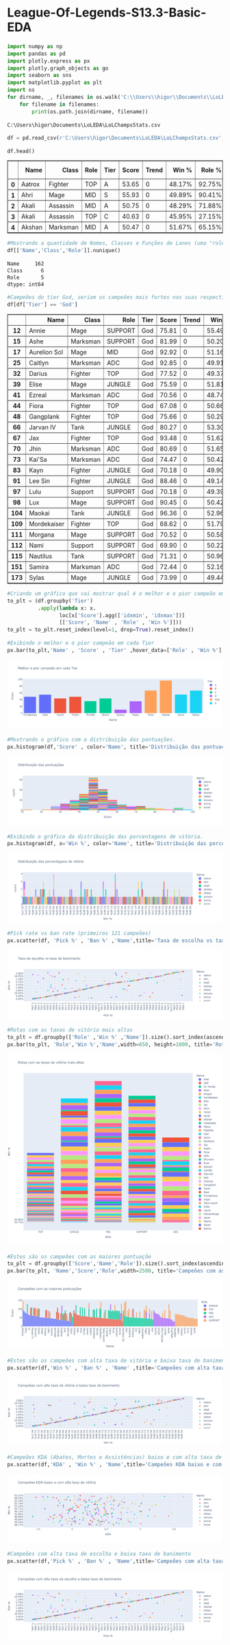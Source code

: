 # League-Of-Legends-S13.3-Basic-EDA

```python
import numpy as np 
import pandas as pd
import plotly.express as px
import plotly.graph_objects as go
import seaborn as sns
import matplotlib.pyplot as plt
import os
for dirname, _, filenames in os.walk('C:\\Users\\higor\\Documents\\LoLEDA'):
    for filename in filenames:
        print(os.path.join(dirname, filename))
```

    C:\Users\higor\Documents\LoLEDA\LoLChampsStats.csv
    


```python
df = pd.read_csv(r'C:\Users\higor\Documents\LoLEDA\LoLChampsStats.csv', sep=';')
```


```python
df.head()
```




<div>
<table border="1" class="dataframe">
  <thead>
    <tr style="text-align: right;">
      <th></th>
      <th>Name</th>
      <th>Class</th>
      <th>Role</th>
      <th>Tier</th>
      <th>Score</th>
      <th>Trend</th>
      <th>Win %</th>
      <th>Role %</th>
      <th>Pick %</th>
      <th>Ban %</th>
      <th>KDA</th>
    </tr>
  </thead>
  <tbody>
    <tr>
      <th>0</th>
      <td>Aatrox</td>
      <td>Fighter</td>
      <td>TOP</td>
      <td>A</td>
      <td>53.65</td>
      <td>0</td>
      <td>48.17%</td>
      <td>92.75%</td>
      <td>5.14%</td>
      <td>6.60%</td>
      <td>1.85</td>
    </tr>
    <tr>
      <th>1</th>
      <td>Ahri</td>
      <td>Mage</td>
      <td>MID</td>
      <td>S</td>
      <td>55.93</td>
      <td>0</td>
      <td>49.89%</td>
      <td>90.41%</td>
      <td>9.01%</td>
      <td>2.54%</td>
      <td>2.61</td>
    </tr>
    <tr>
      <th>2</th>
      <td>Akali</td>
      <td>Assassin</td>
      <td>MID</td>
      <td>A</td>
      <td>50.75</td>
      <td>0</td>
      <td>48.29%</td>
      <td>71.88%</td>
      <td>6.91%</td>
      <td>11.01%</td>
      <td>2.36</td>
    </tr>
    <tr>
      <th>3</th>
      <td>Akali</td>
      <td>Assassin</td>
      <td>TOP</td>
      <td>C</td>
      <td>40.63</td>
      <td>0</td>
      <td>45.95%</td>
      <td>27.15%</td>
      <td>2.54%</td>
      <td>11.01%</td>
      <td>1.99</td>
    </tr>
    <tr>
      <th>4</th>
      <td>Akshan</td>
      <td>Marksman</td>
      <td>MID</td>
      <td>A</td>
      <td>50.47</td>
      <td>0</td>
      <td>51.67%</td>
      <td>65.15%</td>
      <td>2.48%</td>
      <td>3.47%</td>
      <td>2.27</td>
    </tr>
  </tbody>
</table>
</div>




```python
#Mostrando a quantidade de Nomes, Classes e Funções de Lanes (uma "role" refere-se à posição que um campeão ocupa).
df[['Name','Class','Role']].nunique()
```




    Name     162
    Class      6
    Role       5
    dtype: int64




```python
#Campeões do tier God, seriam os campeões mais fortes nas suas respectivas posições/funções.
df[df['Tier'] == 'God']
```




<div>
<table border="1" class="dataframe">
  <thead>
    <tr style="text-align: right;">
      <th></th>
      <th>Name</th>
      <th>Class</th>
      <th>Role</th>
      <th>Tier</th>
      <th>Score</th>
      <th>Trend</th>
      <th>Win %</th>
      <th>Role %</th>
      <th>Pick %</th>
      <th>Ban %</th>
      <th>KDA</th>
    </tr>
  </thead>
  <tbody>
    <tr>
      <th>12</th>
      <td>Annie</td>
      <td>Mage</td>
      <td>SUPPORT</td>
      <td>God</td>
      <td>75.81</td>
      <td>0</td>
      <td>55.49%</td>
      <td>49.57%</td>
      <td>6.79%</td>
      <td>17.44%</td>
      <td>2.74</td>
    </tr>
    <tr>
      <th>15</th>
      <td>Ashe</td>
      <td>Marksman</td>
      <td>SUPPORT</td>
      <td>God</td>
      <td>81.99</td>
      <td>0</td>
      <td>50.20%</td>
      <td>67.11%</td>
      <td>11.83%</td>
      <td>14.61%</td>
      <td>2.39</td>
    </tr>
    <tr>
      <th>17</th>
      <td>Aurelion Sol</td>
      <td>Mage</td>
      <td>MID</td>
      <td>God</td>
      <td>92.92</td>
      <td>0</td>
      <td>51.16%</td>
      <td>81.74%</td>
      <td>21.06%</td>
      <td>51.38%</td>
      <td>2.54</td>
    </tr>
    <tr>
      <th>25</th>
      <td>Caitlyn</td>
      <td>Marksman</td>
      <td>ADC</td>
      <td>God</td>
      <td>92.85</td>
      <td>0</td>
      <td>49.91%</td>
      <td>93.92%</td>
      <td>21.58%</td>
      <td>21.06%</td>
      <td>2.28</td>
    </tr>
    <tr>
      <th>32</th>
      <td>Darius</td>
      <td>Fighter</td>
      <td>TOP</td>
      <td>God</td>
      <td>77.52</td>
      <td>0</td>
      <td>49.37%</td>
      <td>94.70%</td>
      <td>9.05%</td>
      <td>21.28%</td>
      <td>1.83</td>
    </tr>
    <tr>
      <th>39</th>
      <td>Elise</td>
      <td>Mage</td>
      <td>JUNGLE</td>
      <td>God</td>
      <td>75.59</td>
      <td>0</td>
      <td>51.81%</td>
      <td>97.35%</td>
      <td>6.64%</td>
      <td>18.79%</td>
      <td>2.82</td>
    </tr>
    <tr>
      <th>41</th>
      <td>Ezreal</td>
      <td>Marksman</td>
      <td>ADC</td>
      <td>God</td>
      <td>70.56</td>
      <td>0</td>
      <td>48.74%</td>
      <td>94.82%</td>
      <td>18.04%</td>
      <td>3.24%</td>
      <td>2.40</td>
    </tr>
    <tr>
      <th>44</th>
      <td>Fiora</td>
      <td>Fighter</td>
      <td>TOP</td>
      <td>God</td>
      <td>67.08</td>
      <td>0</td>
      <td>50.66%</td>
      <td>97.55%</td>
      <td>6.71%</td>
      <td>16.02%</td>
      <td>1.72</td>
    </tr>
    <tr>
      <th>48</th>
      <td>Gangplank</td>
      <td>Fighter</td>
      <td>TOP</td>
      <td>God</td>
      <td>75.66</td>
      <td>0</td>
      <td>50.29%</td>
      <td>81.13%</td>
      <td>8.91%</td>
      <td>13.15%</td>
      <td>1.96</td>
    </tr>
    <tr>
      <th>66</th>
      <td>Jarvan IV</td>
      <td>Tank</td>
      <td>JUNGLE</td>
      <td>God</td>
      <td>80.27</td>
      <td>0</td>
      <td>53.30%</td>
      <td>88.06%</td>
      <td>8.35%</td>
      <td>1.88%</td>
      <td>3.42</td>
    </tr>
    <tr>
      <th>67</th>
      <td>Jax</td>
      <td>Fighter</td>
      <td>TOP</td>
      <td>God</td>
      <td>93.48</td>
      <td>0</td>
      <td>51.62%</td>
      <td>88.63%</td>
      <td>11.05%</td>
      <td>25.09%</td>
      <td>1.73</td>
    </tr>
    <tr>
      <th>70</th>
      <td>Jhin</td>
      <td>Marksman</td>
      <td>ADC</td>
      <td>God</td>
      <td>80.69</td>
      <td>0</td>
      <td>51.65%</td>
      <td>93.73%</td>
      <td>17.45%</td>
      <td>3.76%</td>
      <td>3.02</td>
    </tr>
    <tr>
      <th>73</th>
      <td>Kai'Sa</td>
      <td>Marksman</td>
      <td>ADC</td>
      <td>God</td>
      <td>74.47</td>
      <td>0</td>
      <td>50.42%</td>
      <td>95.61%</td>
      <td>17.84%</td>
      <td>3.15%</td>
      <td>2.47</td>
    </tr>
    <tr>
      <th>83</th>
      <td>Kayn</td>
      <td>Fighter</td>
      <td>JUNGLE</td>
      <td>God</td>
      <td>70.18</td>
      <td>0</td>
      <td>49.90%</td>
      <td>97.09%</td>
      <td>8.69%</td>
      <td>6.21%</td>
      <td>2.40</td>
    </tr>
    <tr>
      <th>91</th>
      <td>Lee Sin</td>
      <td>Fighter</td>
      <td>JUNGLE</td>
      <td>God</td>
      <td>88.46</td>
      <td>0</td>
      <td>49.14%</td>
      <td>87.55%</td>
      <td>12.66%</td>
      <td>4.92%</td>
      <td>2.72</td>
    </tr>
    <tr>
      <th>97</th>
      <td>Lulu</td>
      <td>Support</td>
      <td>SUPPORT</td>
      <td>God</td>
      <td>70.18</td>
      <td>0</td>
      <td>49.39%</td>
      <td>97.76%</td>
      <td>9.10%</td>
      <td>8.76%</td>
      <td>3.00</td>
    </tr>
    <tr>
      <th>98</th>
      <td>Lux</td>
      <td>Mage</td>
      <td>SUPPORT</td>
      <td>God</td>
      <td>90.45</td>
      <td>0</td>
      <td>50.42%</td>
      <td>74.70%</td>
      <td>14.10%</td>
      <td>11.54%</td>
      <td>2.49</td>
    </tr>
    <tr>
      <th>104</th>
      <td>Maokai</td>
      <td>Tank</td>
      <td>JUNGLE</td>
      <td>God</td>
      <td>96.36</td>
      <td>0</td>
      <td>52.96%</td>
      <td>74.75%</td>
      <td>8.65%</td>
      <td>30.35%</td>
      <td>2.92</td>
    </tr>
    <tr>
      <th>109</th>
      <td>Mordekaiser</td>
      <td>Fighter</td>
      <td>TOP</td>
      <td>God</td>
      <td>68.62</td>
      <td>0</td>
      <td>51.79%</td>
      <td>73.51%</td>
      <td>6.39%</td>
      <td>13.07%</td>
      <td>1.92</td>
    </tr>
    <tr>
      <th>111</th>
      <td>Morgana</td>
      <td>Mage</td>
      <td>SUPPORT</td>
      <td>God</td>
      <td>70.52</td>
      <td>0</td>
      <td>50.58%</td>
      <td>91.10%</td>
      <td>7.11%</td>
      <td>26.40%</td>
      <td>2.48</td>
    </tr>
    <tr>
      <th>112</th>
      <td>Nami</td>
      <td>Support</td>
      <td>SUPPORT</td>
      <td>God</td>
      <td>69.90</td>
      <td>0</td>
      <td>50.22%</td>
      <td>99.59%</td>
      <td>8.99%</td>
      <td>2.98%</td>
      <td>3.14</td>
    </tr>
    <tr>
      <th>115</th>
      <td>Nautilus</td>
      <td>Tank</td>
      <td>SUPPORT</td>
      <td>God</td>
      <td>71.31</td>
      <td>0</td>
      <td>50.96%</td>
      <td>94.82%</td>
      <td>9.52%</td>
      <td>9.06%</td>
      <td>2.35</td>
    </tr>
    <tr>
      <th>151</th>
      <td>Samira</td>
      <td>Marksman</td>
      <td>ADC</td>
      <td>God</td>
      <td>72.44</td>
      <td>0</td>
      <td>52.16%</td>
      <td>98.08%</td>
      <td>11.25%</td>
      <td>30.07%</td>
      <td>2.34</td>
    </tr>
    <tr>
      <th>173</th>
      <td>Sylas</td>
      <td>Mage</td>
      <td>JUNGLE</td>
      <td>God</td>
      <td>73.99</td>
      <td>0</td>
      <td>49.44%</td>
      <td>50.89%</td>
      <td>8.14%</td>
      <td>19.85%</td>
      <td>2.47</td>
    </tr>
  </tbody>
</table>
</div>




```python
#Criando um gráfico que vai mostrar qual é o melhor e o pior campeão em cada Tier.
to_plt = (df.groupby('Tier')
          .apply(lambda x: x.
                 loc[x['Score'].agg(['idxmin', 'idxmax'])]
                 [['Score', 'Name' , 'Role' , 'Win %']]))
to_plt = to_plt.reset_index(level=1, drop=True).reset_index()
```


```python
#Exibindo o melhor e o pior campeão em cada Tier
px.bar(to_plt,'Name' , 'Score' , 'Tier' ,hover_data=['Role' , 'Win %'], title='Melhor e pior campeão em cada Tier')
```
![png](images/output_6_1.png)

```python
#Mostrando o gráfico com a distribuição das pontuações.
px.histogram(df,'Score' , color='Name', title='Distribuição das pontuações')
```
![png](images/output_7_0.png)

```python
#Exibindo o gráfico da distribuição das porcentagens de vitória.
px.histogram(df, x='Win %', color='Name', title='Distribuição das porcentagens de vitória')
```
![png](images/output_8_0.png)

```python
#Pick rate vs ban rate (primeiros 121 campeões)
px.scatter(df, 'Pick %' , 'Ban %' ,'Name',title='Taxa de escolha vs taxa de banimento')
```
![png](images/output_9_0.png)

```python
#Rotas com as taxas de vitória mais altas
to_plt = df.groupby(['Role' ,'Win %' ,'Name']).size().sort_index(ascending = False).reset_index()
px.bar(to_plt, 'Role','Win %','Name',width=650, height=1000, title='Rotas com as taxas de vitória mais altas')
```
![png](images/output_10_0.png)

```python
#Estes são os campeões com as maiores pontuaçõe
to_plt = df.groupby(['Score','Name','Role']).size().sort_index(ascending = False).reset_index()
px.bar(to_plt, 'Name','Score','Role',width=2500, title='Campeões com as maiores pontuações')
```
![png](images/output_11_0.png)

```python
#Estes são os campeões com alta taxa de vitória e baixa taxa de banimento
px.scatter(df,'Win %' , 'Ban %' , 'Name' ,title='Campeões com alta taxa de vitória e baixa taxa de banimento')
```
![png](images/output_12_0.png)

```python
#Campeões KDA (Abates, Mortes e Assistências) baixo e com alta taxa de vitória
px.scatter(df,'KDA' , 'Win %' , 'Name',title='Campeões KDA baixo e com alta taxa de vitória')
```
![png](images/output_13_0.png)

```python
#Campeões com alta taxa de escolha e baixa taxa de banimento
px.scatter(df,'Pick %' , 'Ban %' , 'Name',title='Campeões com alta taxa de escolha e baixa taxa de banimento')
```
![png](images/output_14_0.png)